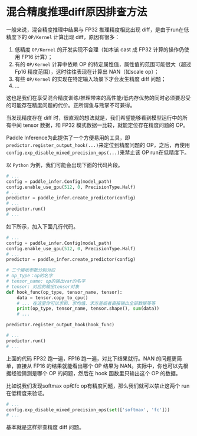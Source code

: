 
# 混合精度推理diff原因排查方法


一般来说，混合精度推理中结果与 FP32 推理精度相比出现 diff，是由于run在低精度下的 `OP/Kernel` 计算出现 diff，原因有很多：
1. 低精度 `OP/Kernel` 的开发实现不合理（如本该 cast 成 FP32 计算的操作仍使用 FP16 计算）；
2. 有的 `OP/Kernel` 计算中依赖 OP 的特定属性值，属性值的范围可能很大（超过 Fp16 精度范围），这时往往表现在计算出 NAN（如scale op）；
3. 有些 `OP/Kernel` 的实现在特定输入场景下才会发生精度 diff 问题；
4. ...


这也是我们在享受混合精度训练/推理带来的高性能/低内存优势的同时必须要忍受的可能存在精度问题的代价。正所谓鱼与熊掌不可兼得。


当发现精度存在 diff 时，很直观的想法就是，我们希望能够看到模型运行中的所有中间 tensor 数据，和 FP32 模式数据一比较，就能定位存在精度问题的 OP。


Paddle Inference为此提供了一个方便易用的工具，即`predictor.register_output_hook(...)`来定位到精度问题的 OP，之后，再使用`config.exp_disable_mixed_precision_ops(...)`来禁止该 OP run在低精度下。

以 `Python` 为例，我们可能会出现下面的代码片段。
```python
# ...
config = paddle_infer.Config(model_path)
config.enable_use_gpu(512, 0, PrecisionType.Half)
# ...
predictor = paddle_infer.create_predictor(config)
# ...
predictor.run()
# ...
```
如下所示，加入下面几行代码。
```python
# ...
config = paddle_infer.Config(model_path)
config.enable_use_gpu(512, 0, PrecisionType.Half)
# ...
predictor = paddle_infer.create_predictor(config)

# 三个接收参数分别对应
# op_type：op的名字
# tensor_name: op的输出var的名字
# tensor: 对应的输出tensor对象
def hook_func(op_type, tensor_name, tensor):
    data = tensor.copy_to_cpu()
    # ... 在这里你可以求和、求均值、求方差或者直接输出全部数据等等
    print(op_type, tensor_name, tensor.shape(), sum(data))
    # ...

predictor.register_output_hook(hook_func)

# ...
predictor.run()
# ...
```
上面的代码 FP32 跑一遍，FP16 跑一遍，对比下结果就行。NAN 的问题更简单，直接从 FP16 的结果就能看出哪个 OP 结果为 NAN。实际中，你也可以先根据经验猜测是哪个 OP 的问题，然后在 hook 函数里只输出这个 OP 的数据。

比如说我们发现softmax op和fc op有精度问题，那么我们就可以禁止这两个 run 在低精度来验证。
```python
# ...
config.exp_disable_mixed_precision_ops(set(['softmax', 'fc']))
# ...
```
基本就是这样排查精度 diff 问题。
